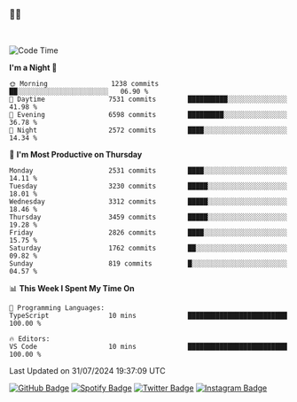 ### 🤙🍺

<!-- <a href="https://github-readme-stats.vercel.app/api?username=hzak2xx&count_private=true&show_icons=true&theme=dracula">
  <img align="center" src="https://github-readme-stats.vercel.app/api?username=hzak2xx&count_private=true&show_icons=true&theme=dracula" />
</a>
</br> -->
</br>

<!--START_SECTION:waka-->
![Code Time](http://img.shields.io/badge/Code%20Time-3%2C498%20hrs%2020%20mins-blue)

**I'm a Night 🦉** 

```text
🌞 Morning                1238 commits        ██░░░░░░░░░░░░░░░░░░░░░░░   06.90 % 
🌆 Daytime                7531 commits        ██████████░░░░░░░░░░░░░░░   41.98 % 
🌃 Evening                6598 commits        █████████░░░░░░░░░░░░░░░░   36.78 % 
🌙 Night                  2572 commits        ████░░░░░░░░░░░░░░░░░░░░░   14.34 % 
```
📅 **I'm Most Productive on Thursday** 

```text
Monday                   2531 commits        ████░░░░░░░░░░░░░░░░░░░░░   14.11 % 
Tuesday                  3230 commits        █████░░░░░░░░░░░░░░░░░░░░   18.01 % 
Wednesday                3312 commits        █████░░░░░░░░░░░░░░░░░░░░   18.46 % 
Thursday                 3459 commits        █████░░░░░░░░░░░░░░░░░░░░   19.28 % 
Friday                   2826 commits        ████░░░░░░░░░░░░░░░░░░░░░   15.75 % 
Saturday                 1762 commits        ██░░░░░░░░░░░░░░░░░░░░░░░   09.82 % 
Sunday                   819 commits         █░░░░░░░░░░░░░░░░░░░░░░░░   04.57 % 
```


📊 **This Week I Spent My Time On** 

```text
💬 Programming Languages: 
TypeScript               10 mins             █████████████████████████   100.00 % 

🔥 Editors: 
VS Code                  10 mins             █████████████████████████   100.00 % 
```


 Last Updated on 31/07/2024 19:37:09 UTC
<!--END_SECTION:waka-->

[![GitHub Badge](https://img.shields.io/badge/GitHub-100000?style=for-the-badge&logo=github&logoColor=white)](https://github.com/hzak2xx)
[![Spotify Badge](https://img.shields.io/badge/Spotify-1ED760?&style=for-the-badge&logo=spotify&logoColor=white)](https://open.spotify.com/user/uf90s6sbbh75a1mt44clkhkvf)
[![Twitter Badge](https://img.shields.io/badge/Twitter-1DA1F2?style=for-the-badge&logo=twitter&logoColor=white)](https://twitter.com/hzak2xx)
[![Instagram Badge](https://img.shields.io/badge/Instagram-E4405F?style=for-the-badge&logo=instagram&logoColor=white)](https://www.instagram.com/hzak2xx/)
